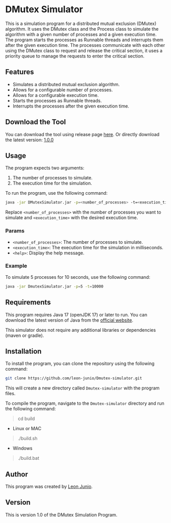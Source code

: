# DMutex Simulator

This is a simulation program for a distributed mutual exclusion (DMutex) algorithm. It uses the DMutex class and the Process class to simulate the algorithm with a given number of processes and a given execution time. The program starts the processes as Runnable threads and interrupts them after the given execution time. The processes communicate with each other using the DMutex class to request and release the critical section, it uses a priority queue to manage the requests to enter the critical section.

## Features

- Simulates a distributed mutual exclusion algorithm.
- Allows for a configurable number of processes.
- Allows for a configurable execution time.
- Starts the processes as Runnable threads.
- Interrupts the processes after the given execution time.

## Download the Tool

You can download the tool using release page [here](https://github.com/leon-junio/Dmutex-simulator/releases). Or directly download the latest version: [1.0.0](https://github.com/leon-junio/Dmutex-simulator/releases/download/1.0.0/DMutexSimulator.jar)

## Usage

The program expects two arguments:

1. The number of processes to simulate.
2. The execution time for the simulation.

To run the program, use the following command:

```bash
java -jar DMutexSimulator.jar -p=<number_of_processes> -t=<execution_time>
```

Replace `<number_of_processes>` with the number of processes you want to simulate and `<execution_time>` with the desired execution time.

### Params

- `<number_of_processes>`: The number of processes to simulate.
- `<execution_time>`: The execution time for the simulation in milliseconds.
- `<help>`: Display the help message.

### Example

To simulate 5 processes for 10 seconds, use the following command:

```bash
java -jar DmutexSimulator.jar -p=5 -t=10000
```

## Requirements

This program requires Java 17 (openJDK 17) or later to run. You can download the latest version of Java from the [official website](https://www.oracle.com/java/technologies/javase-jdk17-downloads.html).

This simulator does not require any additional libraries or dependencies (maven or gradle).

## Installation

To install the program, you can clone the repository using the following command:

```bash
git clone https://github.com/leon-junio/Dmutex-simulator.git
```

This will create a new directory called `Dmutex-simulator` with the program files.

To compile the program, navigate to the `Dmutex-simulator` directory and run the following command:

> cd build

- Linux or MAC

> ./build.sh

- Windows

> ./build.bat

## Author

This program was created by [Leon Junio](https://github.com/leon-junio).

## Version

This is version 1.0 of the DMutex Simulation Program.
